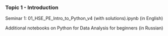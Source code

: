 ### Topic 1 - Introduction
Seminar 1: 01_HSE_PE_Intro_to_Python_v4 (with solutions).ipynb (in English)

Additional notebooks on Python for Data Analysis for beginners (in Russian)

